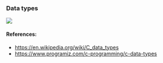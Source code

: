 ### Data types
![](https://ctutorials.net/wp-content/uploads/2020/06/arm-advanced-risc-machines-for-mavericks-data-t.jpeg)
#### References:
- https://en.wikipedia.org/wiki/C_data_types
- https://www.programiz.com/c-programming/c-data-types
